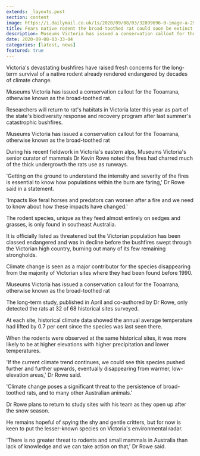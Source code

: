 ```yaml
---
extends: _layouts.post
section: content
image: https://i.dailymail.co.uk/1s/2020/09/08/03/32899696-0-image-a-29_1599531921300.jpg 
title: Fears native rodent the broad-toothed rat could soon be extinct after bushfires 
description: Museums Victoria has issued a conservation callout for the Tooarrana, otherwise known as the broad-toothed rat. 
date: 2020-09-08-03-33-04 
categories: [latest, news] 
featured: true 
--- 
```

Victoria's devastating bushfires have raised fresh concerns for the long-term survival of a native rodent already rendered endangered by decades of climate change.

Museums Victoria has issued a conservation callout for the Tooarrana, otherwise known as the broad-toothed rat.

Researchers will return to rat's habitats in Victoria later this year as part of the state's biodiversity response and recovery program after last summer's catastrophic bushfires.

Museums Victoria has issued a conservation callout for the Tooarrana, otherwise known as the broad-toothed rat

During his recent fieldwork in Victoria's eastern alps, Museums Victoria's senior curator of mammals Dr Kevin Rowe noted the fires had charred much of the thick undergrowth the rats use as runways.

'Getting on the ground to understand the intensity and severity of the fires is essential to know how populations within the burn are faring,' Dr Rowe said in a statement.

'Impacts like feral horses and predators can worsen after a fire and we need to know about how these impacts have changed.'

The rodent species, unique as they feed almost entirely on sedges and grasses, is only found in southeast Australia.

It is officially listed as threatened but the Victorian population has been classed endangered and was in decline before the bushfires swept through the Victorian high country, burning out many of its few remaining strongholds.

Climate change is seen as a major contributor for the species disappearing from the majority of Victorian sites where they had been found before 1990.

Museums Victoria has issued a conservation callout for the Tooarrana, otherwise known as the broad-toothed rat

The long-term study, published in April and co-authored by Dr Rowe, only detected the rats at 32 of 68 historical sites surveyed.

At each site, historical climate data showed the annual average temperature had lifted by 0.7 per cent since the species was last seen there.

When the rodents were observed at the same historical sites, it was more likely to be at higher elevations with higher precipitation and lower temperatures.

'If the current climate trend continues, we could see this species pushed further and further upwards, eventually disappearing from warmer, low-elevation areas,' Dr Rowe said.

'Climate change poses a significant threat to the persistence of broad-toothed rats, and to many other Australian animals.'

Dr Rowe plans to return to study sites with his team as they open up after the snow season.

He remains hopeful of spying the shy and gentle critters, but for now is keen to put the lesser-known species on Victoria's environmental radar.

'There is no greater threat to rodents and small mammals in Australia than lack of knowledge and we can take action on that,' Dr Rowe said.

